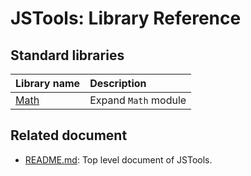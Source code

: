 # JSTools: Library Reference

## Standard libraries
|Library name     |Description                      |
|:---             |:---                             |
|[Math](https://github.com/steelwheels/JSTools/blob/master/Math.md) |Expand `Math` module |

## Related document
* [README.md](https://github.com/steelwheels/JSTools/blob/master/README.md): Top level document of JSTools.
